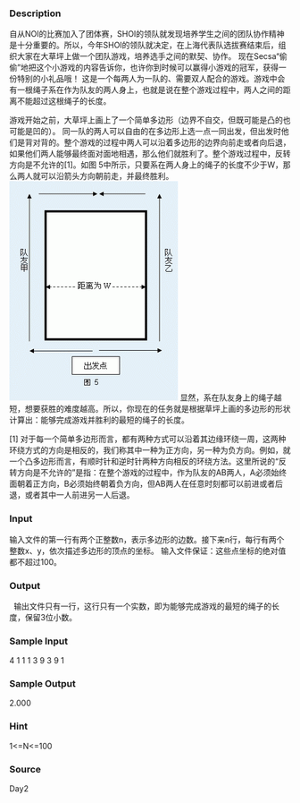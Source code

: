 
### Description
自从NOI的比赛加入了团体赛，SHOI的领队就发现培养学生之间的团队协作精神是十分重要的。所以，今年SHOI的领队就决定，在上海代表队选拔赛结束后，组织大家在大草坪上做一个团队游戏，培养选手之间的默契、协作。
现在Secsa“偷偷”地把这个小游戏的内容告诉你，也许你到时候可以赢得小游戏的冠军，获得一份特别的小礼品哦！
这是一个每两人为一队的、需要双人配合的游戏。游戏中会有一根绳子系在作为队友的两人身上，也就是说在整个游戏过程中，两人之间的距离不能超过这根绳子的长度。

游戏开始之前，大草坪上画上了一个简单多边形（边界不自交，但既可能是凸的也可能是凹的）。
同一队的两人可以自由的在多边形上选一点一同出发，但出发时他们是背对背的。整个游戏的过程中两人可以沿着多边形的边界向前走或者向后退，如果他们两人能够最终面对面地相遇，那么他们就胜利了。整个游戏过程中，反转方向是不允许的[](http://61.187.179.132/JudgeOnline/fckeditor/editor/fckeditor.html?InstanceName=description&Toolbar=Default#_ftn1)[1]。如图 5中所示，只要系在两人身上的绳子的长度不少于W，那么两人就可以沿箭头方向朝前走，并最终胜利。
![](/JudgeOnline/upload/201111/1(6).jpg)
显然，系在队友身上的绳子越短，想要获胜的难度越高。所以，你现在的任务就是根据草坪上画的多边形的形状计算出：能够完成游戏并胜利的最短的绳子的长度。







[](http://61.187.179.132/JudgeOnline/fckeditor/editor/fckeditor.html?InstanceName=description&Toolbar=Default#_ftnref1)[1] 对于每一个简单多边形而言，都有两种方式可以沿着其边缘环绕一周，这两种环绕方式的方向是相反的，我们称其中一种为正方向，另一种为负方向。例如，就一个凸多边形而言，有顺时针和逆时针两种方向相反的环绕方法。这里所说的“反转方向是不允许的”是指：在整个游戏的过程中，作为队友的AB两人，A必须始终面朝着正方向，B必须始终朝着负方向，但AB两人在任意时刻都可以前进或者后退，或者其中一人前进另一人后退。


### Input
输入文件的第一行有两个正整数n，表示多边形的边数。接下来n行，每行有两个整数x、y，依次描述多边形的顶点的坐标。
输入文件保证：这些点坐标的绝对值都不超过100。
### Output
 
输出文件只有一行，这行只有一个实数，即为能够完成游戏的最短的绳子的长度，保留3位小数。
### Sample Input
4
1 1
1 3
9 3
9 1

### Sample Output
2.000
### Hint
1<=N<=100
### Source
Day2